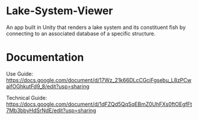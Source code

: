 # Lake-System-Viewer
An app built in Unity that renders a lake system and its constituent fish by connecting to an associated database of a specific structure.

# Documentation
Use Guide: https://docs.google.com/document/d/17Wz_21k66DLcCGciFgsebu_L8zPCwaifOGhkutFd9_8/edit?usp=sharing

Technical Guide: https://docs.google.com/document/d/1dFZQd5QqSqEBmZ0UhFXs0ftOEgfFt7Mb3bbyHdSrNdE/edit?usp=sharing
